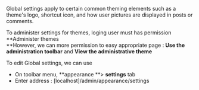 Global settings apply to certain common theming elements such as a theme's logo, shortcut icon, and how user pictures are displayed in posts or comments.

To administer settings for themes, loging user must has permission **Administer themes    
**However, we can more permission to easy appropriate page : **Use the administration toolbar** and **View the administrative theme**

To edit Global settings, we can use

* On toolbar menu, **appearance **&gt; **settings** tab
* Enter address : \[localhost\]/admin/appearance/settings



